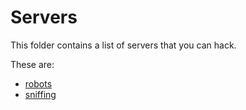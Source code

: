 # Servers

This folder contains a list of servers that you can hack. 

These are:

- [robots](robots/README.md)
- [sniffing](sniffing/README.md)